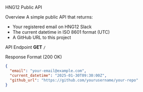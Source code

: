  HNG12 Public API

 Overview
A simple public API that returns:
- Your registered email on HNG12 Slack
- The current datetime in ISO 8601 format (UTC)
- A GitHub URL to this project

 API Endpoint
**GET** `/`

 Response Format (200 OK)
```json
{
  "email": "your-email@example.com",
  "current_datetime": "2025-01-30T09:30:00Z",
  "github_url": "https://github.com/yourusername/your-repo"
}
